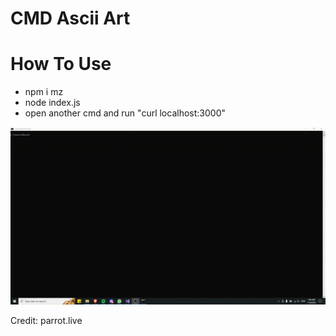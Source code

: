 # CMD Ascii Art

# How To Use

- npm i mz
- node index.js 
- open another cmd and run "curl localhost:3000"

![](https://github.com/ResuIl/cmdAsciiArt/blob/main/Preview.gif)

Credit: parrot.live
